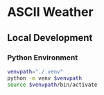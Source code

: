 # ASCII Weather

## Local Development

### Python Environment

``` sh
venvpath="./.venv"
python -m venv $venvpath
source $venvpath/bin/activate
```



